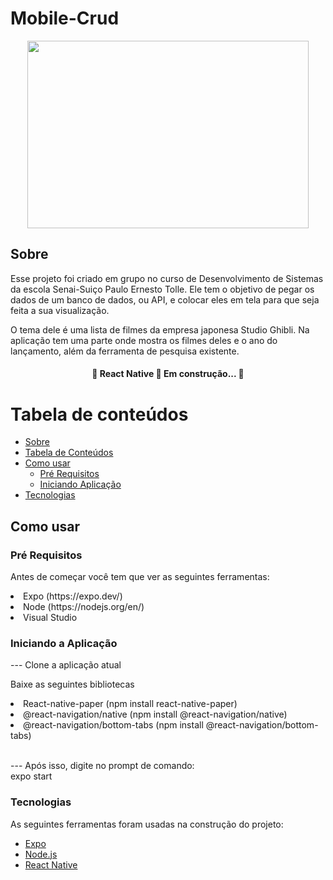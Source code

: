 # Mobile-Crud
<p align="center">
    <img src="https://josefreires.github.io/API_StudioGhibli/studio.jpg" width="450" height="300"/>
</p>

## Sobre
<p>
Esse projeto foi criado em grupo no curso de Desenvolvimento de Sistemas da escola Senai-Suiço Paulo Ernesto Tolle. Ele tem o objetivo de pegar os dados de um banco de dados, ou API, e colocar eles em tela para que seja feita a sua visualização.
</p>
<p>
O tema dele é uma lista de filmes da empresa japonesa Studio Ghibli. Na aplicação tem uma parte onde mostra os filmes deles e o ano do lançamento, além da ferramenta de pesquisa existente.
</p>

<h4 align="center"> 
	🚧  React Native 🚀 Em construção...  🚧
</h4>

Tabela de conteúdos
=================
<!--ts-->
   * [Sobre](#sobre)
   * [Tabela de Conteúdos](#tabela-de-conteúdos)
   * [Como usar](#como-usar)
      * [Pré Requisitos](#pré-requisitos)
      * [Iniciando Aplicação](#iniciando-a-aplicação)
   * [Tecnologias](#tecnologias)
<!--te-->

## Como usar


### Pré Requisitos

<p>Antes de começar você tem que ver as seguintes ferramentas:</p>
<lu>
    <li>Expo (https://expo.dev/)</li>
    <li>Node (https://nodejs.org/en/)</li>
    <li>Visual Studio</li>
</lu>

### Iniciando a Aplicação

--- Clone a aplicação atual

<p> Baixe as seguintes bibliotecas </p>
<lu>
    <li>React-native-paper (npm install react-native-paper)</li>
    <li>@react-navigation/native (npm install @react-navigation/native)</li>
    <li>@react-navigation/bottom-tabs (npm install @react-navigation/bottom-tabs)</li>
<lu>
<br/>

--- Após isso, digite no prompt de comando:
    <br/>
    expo start
    

### Tecnologias

As seguintes ferramentas foram usadas na construção do projeto:

- [Expo](https://expo.io/)
- [Node.js](https://nodejs.org/en/)
- [React Native](https://reactnative.dev/)
